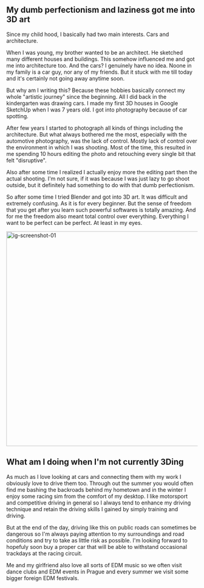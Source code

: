 ## My dumb perfectionism and laziness got me into 3D art

Since my child hood, I basically had two main interests. Cars and architecture.


When I was young, my brother wanted to be an architect. He sketched many different houses and buildings. This somehow influenced me and got me into architecture too. And the cars? I genuinely have no idea. Noone in my family is a car guy, nor any of my friends. But it stuck with me till today and it's certainly not going away anytime soon.


But why am I writing this? Because these hobbies basically connect my whole "artistic journey" since the beginning. All I did back in the kindergarten was drawing cars. I made my first 3D houses in Google SketchUp when I was 7 years old. I got into photography because of car spotting.


After few years I started to photograph all kinds of things including the architecture. But what always bothered me the most, especially with the automotive photography, was the lack of control. Mostly lack of control over the environment in which I was shooting. Most of the time, this resulted in me spending 10 hours editing the photo and retouching every single bit that felt "disruptive". 


Also after some time I realized I actually enjoy more the editing part then the actual shooting. I'm not sure, if it was because I was just lazy to go shoot outside, but it definitely had something to do with that dumb perfectionism.


So after some time I tried Blender and got into 3D art. It was difficult and extremely confusing. As it is for every beginner. But the sense of freedom that you get after you learn such powerful softwares is totally amazing. And for me the freedom also meant total control over everything. Everything I want to be perfect can be perfect. At least in my eyes.

<img width="564" alt="ig-screenshot-01" src="https://github.com/JakubPanekVSKK/english-for-designers/assets/149397077/8ea6180a-8961-4e25-90ac-85634c544514">


## What am I doing when I'm not currently 3Ding

As much as I love looking at cars and connecting them with my work I obviously love to drive them too. Through out the summer you would often find me bashing the backroads behind my hometown and in the winter I enjoy some racing sim from the comfort of my desktop. I like motorsport and competitive driving in general so I always tend to enhance my driving technique and retain the driving skills I gained by simply training and driving. 

But at the end of the day, driving like this on public roads can sometimes be dangerous so I'm always paying attention to my surroundings and road conditions and try to take as little risk as possible. I'm looking forward to hopefuly soon buy a proper car that will be able to withstand occasional trackdays at the racing circuit.

Me and my girlfriend also love all sorts of EDM music so we often visit dance clubs and EDM events in Prague and every summer we visit some bigger foreign EDM festivals.

